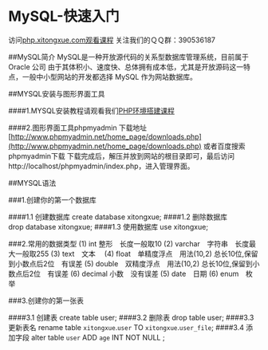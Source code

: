# MySQL-快速入门
访问[php.xitongxue.com观看课程](http://xitongxue.com)
关注我们的ＱＱ群：390536187

##MySQL简介
MySQL是一种开放源代码的关系型数据库管理系统，目前属于 Oracle 公司
由于其体积小、速度快、总体拥有成本低，尤其是开放源码这一特点，一般中小型网站的开发都选择 MySQL 作为网站数据库。

##MYSQL安装与图形界面工具

####1.MYSQL安装教程请观看我们[PHP环境搭建课程](http://xitongxue.com/course/11)

####2.图形界面工具phpmyadmin
下载地址[http://www.phpmyadmin.net/home_page/downloads.php](http://www.phpmyadmin.net/home_page/downloads.php)
或者百度搜索phpmyadmin下载
下载完成后，解压并放到网站的根目录即可，最后访问http://localhost/phpmyadmin/index.php，进入管理界面。

##MYSQL语法

###1.创建你的第一个数据库

####1.1 创建数据库
	create database xitongxue;
####1.2 删除数据库		
 	drop database xitongxue;
####1.3 使用数据库
 	use xitongxue;

 ###2.常用的数据类型
(1) int 整形　长度一般取10
(2) varchar　字符串　长度最大一般取255
(3) text　文本　
(4) float　单精度浮点　用法(10,2) 总长10位,保留到小数点后2位　有误差
(5) double　双精度浮点　用法(10,2) 总长10位,保留到小数点后2位　有误差
(6) decimal  小数　没有误差
(5) date　日期
(6) enum　枚举

###3.创建你的第一张表

####3.1 创建表
	create table user;
####3.2 删除表	
 	drop table user;
####3.3 更新表名
 	rename table `xitongxue`.`user` TO `xitongxue`.`user_file`;
 ####3.4 添加字段
 	alter table `user` ADD `age` INT NOT NULL ;
